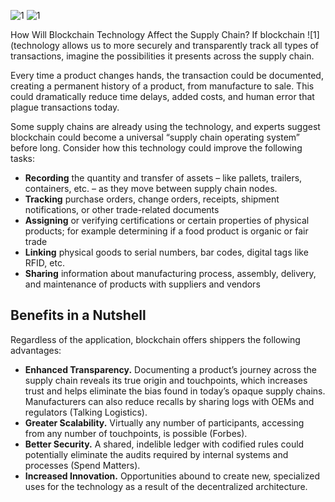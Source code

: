 ![1](http://www.oliverwyman.com/content/dam/oliver-wyman/v2/publications/2017/jun/end-to-end-data-transparency.jpg)
![1](http://www.oliverwyman.com/content/dam/oliver-wyman/v2/publications/2017/jun/stepwise-blockchain.jpg)


How Will Blockchain Technology Affect the Supply Chain?
If blockchain ![1](technology allows us to more securely and transparently track all types of transactions, imagine the possibilities it presents across the supply chain.

Every time a product changes hands, the transaction could be documented, creating a permanent history of a product, from manufacture to sale. This could dramatically reduce time delays, added costs, and human error that plague transactions today.

Some supply chains are already using the technology, and experts suggest blockchain could become a universal “supply chain operating system” before long. Consider how this technology could improve the following tasks:

* **Recording** the quantity and transfer of assets – like pallets, trailers, containers, etc. – as they move between supply chain nodes.
* **Tracking** purchase orders, change orders, receipts, shipment notifications, or other trade-related documents
* **Assigning** or verifying certifications or certain properties of physical products; for example determining if a food product is organic or fair trade
* **Linking** physical goods to serial numbers, bar codes, digital tags like RFID, etc.
* **Sharing** information about manufacturing process, assembly, delivery, and maintenance of products with suppliers and vendors

## Benefits in a Nutshell
Regardless of the application, blockchain offers shippers the following advantages:

* **Enhanced Transparency.** Documenting a product’s journey across the supply chain reveals its true origin and touchpoints, which increases trust and helps eliminate the bias found in today’s opaque supply chains. Manufacturers can also reduce recalls by sharing logs with OEMs and regulators (Talking Logistics).
* **Greater Scalability.** Virtually any number of participants, accessing from any number of touchpoints, is possible (Forbes).
* **Better Security.** A shared, indelible ledger with codified rules could potentially eliminate the audits required by internal systems and processes (Spend Matters).
* **Increased Innovation.** Opportunities abound to create new, specialized uses for the technology as a result of the decentralized architecture.
